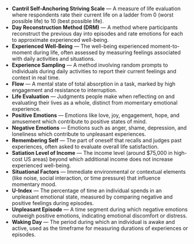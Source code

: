 - **Cantril Self-Anchoring Striving Scale** — A measure of life evaluation where respondents rate their current life on a ladder from 0 (worst possible life) to 10 (best possible life).  
- **Day Reconstruction Method (DRM)** — A method where participants reconstruct the previous day into episodes and rate emotions for each to approximate experienced well-being.  
- **Experienced Well-Being** — The well-being experienced moment-to-moment during life, often assessed by measuring feelings associated with daily activities and situations.  
- **Experience Sampling** — A method involving random prompts to individuals during daily activities to report their current feelings and context in real time.  
- **Flow** — A mental state of total absorption in a task, marked by high engagement and resistance to interruption.  
- **Life Evaluation** — Judgments people make when reflecting on and evaluating their lives as a whole, distinct from momentary emotional experience.  
- **Positive Emotions** — Emotions like love, joy, engagement, hope, and amusement which contribute to positive states of mind.  
- **Negative Emotions** — Emotions such as anger, shame, depression, and loneliness which contribute to unpleasant experiences.  
- **Remembering Self** — The part of oneself that recalls and judges past experiences, often asked to evaluate overall life satisfaction.  
- **Satiation Level of Income** — The income level (around $75,000 in high-cost US areas) beyond which additional income does not increase experienced well-being.  
- **Situational Factors** — Immediate environmental or contextual elements (like noise, social interaction, or time pressure) that influence momentary mood.  
- **U-Index** — The percentage of time an individual spends in an unpleasant emotional state, measured by comparing negative and positive feelings during episodes.  
- **Unpleasant Episode** — A time segment during which negative emotions outweigh positive emotions, indicating emotional discomfort or distress.  
- **Waking Day** — The period during which an individual is awake and active, used as the timeframe for measuring durations of experiences or episodes.
